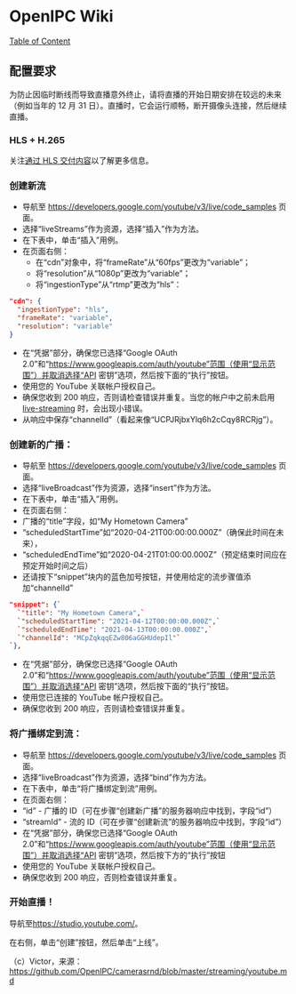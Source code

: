 # OpenIPC Wiki
[Table of Content](../README.md)

配置要求 
--------------------------

为防止因临时断线而导致直播意外终止，请将直播的开始日期安排在较远的未来（例如当年的 12 月 31 日）。直播时，它会运行顺畅，断开摄像头连接，然后继续直播。

### HLS + H.265

关注[通过 HLS 交付内容](https://developers.google.com/youtube/v3/live/guides/hls-ingestion)以了解更多信息。

### 创建新流

- 导航至 <https://developers.google.com/youtube/v3/live/code_samples> 页面。
- 选择“liveStreams”作为资源，选择“插入”作为方法。
- 在下表中，单击“插入”用例。
- 在页面右侧：
  - 在“cdn”对象中，将“frameRate”从“60fps”更改为“variable”；
  - 将“resolution”从“1080p”更改为“variable”；
  - 将“ingestionType”从“rtmp”更改为“hls”：

```json
"cdn": {
  "ingestionType": "hls",
  "frameRate": "variable",
  "resolution": "variable"
}
```

- 在“凭据”部分，确保您已选择“Google OAuth 2.0”和“https://www.googleapis.com/auth/youtube”范围（使用“显示范围”）并取消选择“API 密钥”选项，然后按下面的“执行”按钮。
- 使用您的 YouTube 关联帐户授权自己。
- 确保您收到 200 响应，否则请检查错误并重复。当您的帐户中之前未启用 [live-streaming](https://support.google.com/youtube/answer/2474026?hl=en) 时，会出现小错误。
- 从响应中保存“channelId”（看起来像“UCPJRjbxYlq6h2cCqy8RCRjg”）。


### 创建新的广播：

- 导航至 <https://developers.google.com/youtube/v3/live/code_samples> 页面。
- 选择“liveBroadcast”作为资源，选择“insert”作为方法。
- 在下表中，单击“插入”用例。
- 在页面右侧：
- 广播的“title”字段，如“My Hometown Camera”
- “scheduledStartTime”如“2020-04-21T00:00:00.000Z”（确保此时间在未来），
- “scheduledEndTime”如“2020-04-21T01:00:00.000Z”（预定结束时间应在预定开始时间之后）
- 还请按下“snippet”块内的蓝色加号按钮，并使用给定的流步骤值添加“channelId”

```json
"snippet": {`
  `"title": "My Hometown Camera",`
  `"scheduledStartTime": "2021-04-12T00:00:00.000Z",`
  `"scheduledEndTime": "2021-04-13T00:00:00.000Z",`
  `"channelId": "MCpZqkqqEZw806aGGHUdepIl"`
`},
```

- 在“凭据”部分，确保您已选择“Google OAuth 2.0”和“https://www.googleapis.com/auth/youtube”范围（使用“显示范围”）并取消选择“API 密钥”选项，然后按下面的“执行”按钮。
- 使用您已连接的 YouTube 帐户授权自己。
- 确保您收到 200 响应，否则请检查错误并重复。


### 将广播绑定到流：

- 导航至 <https://developers.google.com/youtube/v3/live/code_samples> 页面。
- 选择“liveBroadcast”作为资源，选择“bind”作为方法。
- 在下表中，单击“将广播绑定到流”用例。
- 在页面右侧：
- “id” - 广播的 ID（可在步骤“创建新广播”的服务器响应中找到，字段“id”）
- “streamId” - 流的 ID（可在步骤“创建新流”的服务器响应中找到，字段“id”）
- 在“凭据”部分，确保您已选择“Google OAuth 2.0”和“https://www.googleapis.com/auth/youtube”范围（使用“显示范围”）并取消选择“API 密钥”选项，然后按下方的“执行”按钮
- 使用您的 YouTube 关联帐户授权自己。
- 确保您收到 200 响应，否则检查错误并重复。


### 开始直播！

导航至<https://studio.youtube.com/>。

在右侧，单击“创建”按钮，然后单击“上线”。


（c）Victor，来源：https://github.com/OpenIPC/camerasrnd/blob/master/streaming/youtube.md

